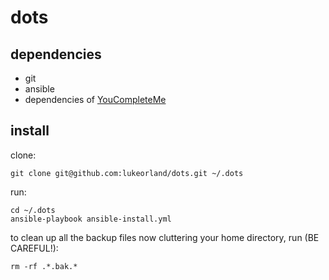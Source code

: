 # dots

## dependencies

- git
- ansible
- dependencies of
  [YouCompleteMe](https://github.com/Valloric/YouCompleteMe#installation)

## install

clone:

    git clone git@github.com:lukeorland/dots.git ~/.dots

run:

    cd ~/.dots
    ansible-playbook ansible-install.yml

to clean up all the backup files now cluttering your home directory, run
(BE CAREFUL!):

    rm -rf .*.bak.*
